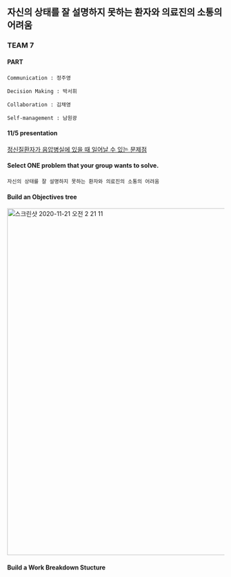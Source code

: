 ## 자신의 상태를 잘 설명하지 못하는 환자와 의료진의 소통의 어려움

### TEAM 7

#### PART 

```
Communication : 정주영

Decision Making : 박서휘

Collaboration : 김채영

Self-management : 남원광 
```

#### 11/5 presentation

[정신질환자가 음압병실에 있을 때 일어날 수 있는 문제점](https://youtu.be/gG5fve6AzOc?t=7455)

#### Select ONE problem that your group wants to solve.
```
자신의 상태를 잘 설명하지 못하는 환자와 의료진의 소통의 어려움
```
#### Build an Objectives tree 

<img width="804" alt="스크린샷 2020-11-21 오전 2 21 11" src="https://user-images.githubusercontent.com/70834005/99830602-460e3f80-2ba1-11eb-81bc-aa517c864e04.png">

#### Build a Work Breakdown Stucture

